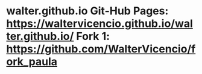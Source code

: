# walter.github.io  Git-Hub Pages: https://waltervicencio.github.io/walter.github.io/  Fork 1: https://github.com/WalterVicencio/fork_paula
